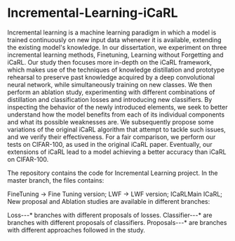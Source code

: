 # Incremental-Learning-iCaRL
Incremental learning is a machine learning paradigm in which a model is trained continuously on new input data whenever it is available, extending the existing model's knowledge. In our dissertation, we experiment on three incremental learning methods, Finetuning, Learning without Forgetting and iCaRL. Our study then focuses more in-depth on the iCaRL framework, which makes use of the techniques of knowledge distillation and prototype rehearsal to preserve past knowledge acquired by a deep convolutional neural network, while simultaneously training on new classes. We then perform an ablation study, experimenting with different combinations of distillation and classification losses and introducing new classifiers. By inspecting the behavior of the newly introduced elements, we seek to better understand how the model benefits from each of its individual components and what its possible weaknesses are.
We subsequently propose some variations of the original iCaRL algorithm that attempt to tackle such issues, and we verify their effectiveness. For a fair comparison, we perform our tests on CIFAR-100, as used in the original
iCaRL paper. Eventually, our extensions of iCaRL lead to a model achieving a better accuracy than iCaRL on CIFAR-100.

The repository contains the code for Incremental Learning project. In the master branch, the files contains:

  FineTuning -> Fine Tuning version; 
  LWF -> LWF version; 
  ICaRLMain ICaRL;
New proposal and Ablation studies are available in different branches:

  Loss---* branches with different proposals of losses.
  Classifier---* are branches with different proposals of classifiers.
  Proposals---* are branches with different approaches followed in the study.
